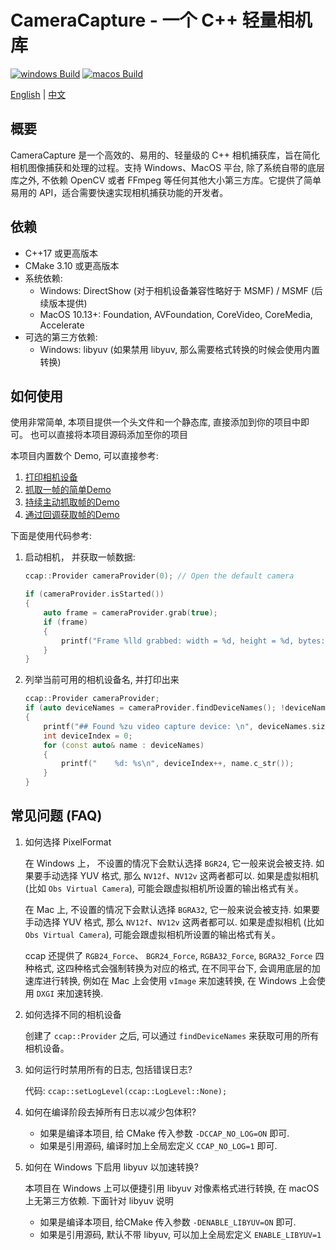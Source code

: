 # CameraCapture - 一个 C++ 轻量相机库

[![windows Build](https://github.com/wysaid/CameraCapture/actions/workflows/windows-build.yml/badge.svg)](https://github.com/wysaid/CameraCapture/actions/workflows/windows-build.yml) [![macos Build](https://github.com/wysaid/CameraCapture/actions/workflows/macos-build.yml/badge.svg)](https://github.com/wysaid/CameraCapture/actions/workflows/macos-build.yml)

[English](./README.md) | [中文](./README.zh-CN.md)

## 概要

CameraCapture 是一个高效的、易用的、轻量级的 C++ 相机捕获库，旨在简化相机图像捕获和处理的过程。支持 Windows、MacOS 平台,
除了系统自带的底层库之外, 不依赖 OpenCV 或者 FFmpeg 等任何其他大小第三方库。它提供了简单易用的 API，适合需要快速实现相机捕获功能的开发者。

## 依赖

- C++17 或更高版本
- CMake 3.10 或更高版本
- 系统依赖:
  - Windows: DirectShow (对于相机设备兼容性略好于 MSMF) / MSMF (后续版本提供)
  - MacOS 10.13+: Foundation, AVFoundation, CoreVideo, CoreMedia, Accelerate
- 可选的第三方依赖:
  - Windows: libyuv (如果禁用 libyuv, 那么需要格式转换的时候会使用内置转换)

## 如何使用

使用非常简单, 本项目提供一个头文件和一个静态库, 直接添加到你的项目中即可。
也可以直接将本项目源码添加至你的项目

本项目内置数个 Demo, 可以直接参考:

1. [打印相机设备](./demo/0-print_camera.cpp)
2. [抓取一帧的简单Demo](./demo/1-minimal_demo.cpp)
3. [持续主动抓取帧的Demo](./demo/2-capture_grab.cpp)
4. [通过回调获取帧的Demo](./demo/3-capture_callback.cpp)

下面是使用代码参考:

1. 启动相机， 并获取一帧数据:

    ```cpp
    ccap::Provider cameraProvider(0); // Open the default camera

    if (cameraProvider.isStarted())
    {
        auto frame = cameraProvider.grab(true);
        if (frame)
        {
            printf("Frame %lld grabbed: width = %d, height = %d, bytes: %d\n", frame->frameIndex, frame->width, frame->height, frame->sizeInBytes);
        }
    }
    ```

2. 列举当前可用的相机设备名, 并打印出来

    ```cpp
    ccap::Provider cameraProvider;
    if (auto deviceNames = cameraProvider.findDeviceNames(); !deviceNames.empty())
    {
        printf("## Found %zu video capture device: \n", deviceNames.size());
        int deviceIndex = 0;
        for (const auto& name : deviceNames)
        {
            printf("    %d: %s\n", deviceIndex++, name.c_str());
        }
    }
    ```

## 常见问题 (FAQ)

1. 如何选择 PixelFormat

   在 Windows 上， 不设置的情况下会默认选择 `BGR24`, 它一般来说会被支持. 如果要手动选择 YUV 格式, 那么 `NV12f`、`NV12v`
   这两者都可以.
   如果是虚拟相机 (比如 `Obs Virtual Camera`), 可能会跟虚拟相机所设置的输出格式有关。

   在 Mac 上, 不设置的情况下会默认选择 `BGRA32`, 它一般来说会被支持. 如果要手动选择 YUV 格式, 那么 `NV12f`、`NV12v`
   这两者都可以.
   如果是虚拟相机 (比如 `Obs Virtual Camera`), 可能会跟虚拟相机所设置的输出格式有关。

   ccap 还提供了 `RGB24_Force`、 `BGR24_Force`, `RGBA32_Force`, `BGRA32_Force` 四种格式, 这四种格式会强制转换为对应的格式,
   在不同平台下, 会调用底层的加速库进行转换, 例如在 Mac 上会使用 `vImage` 来加速转换, 在 Windows 上会使用 `DXGI` 来加速转换.

2. 如何选择不同的相机设备

   创建了 `ccap::Provider` 之后, 可以通过 `findDeviceNames` 来获取可用的所有相机设备。

3. 如何运行时禁用所有的日志, 包括错误日志?

   代码: `ccap::setLogLevel(ccap::LogLevel::None);`

4. 如何在编译阶段去掉所有日志以减少包体积?

   - 如果是编译本项目, 给 CMake 传入参数 `-DCCAP_NO_LOG=ON` 即可.
   - 如果是引用源码, 编译时加上全局宏定义 `CCAP_NO_LOG=1` 即可.

5. 如何在 Windows 下启用 libyuv 以加速转换?

   本项目在 Windows 上可以便捷引用 libyuv 对像素格式进行转换, 在 macOS 上无第三方依赖. 下面针对 libyuv 说明
   - 如果是编译本项目, 给CMake 传入参数 `-DENABLE_LIBYUV=ON` 即可.
   - 如果是引用源码, 默认不带 libyuv, 可以加上全局宏定义 `ENABLE_LIBYUV=1`
